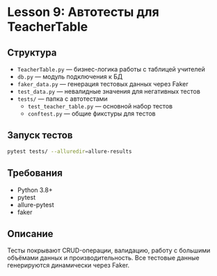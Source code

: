# Lesson 9: Автотесты для TeacherTable

## Структура

- `TeacherTable.py` — бизнес-логика работы с таблицей учителей
- `db.py` — модуль подключения к БД
- `faker_data.py` — генерация тестовых данных через Faker
- `test_data.py` — невалидные значения для негативных тестов
- `tests/` — папка с автотестами
    - `test_teacher_table.py` — основной набор тестов
    - `conftest.py` — общие фикстуры для тестов

## Запуск тестов

```bash
pytest tests/ --alluredir=allure-results
```

## Требования
- Python 3.8+
- pytest
- allure-pytest
- faker

## Описание
Тесты покрывают CRUD-операции, валидацию, работу с большими объёмами данных и производительность. Все тестовые данные генерируются динамически через Faker.

